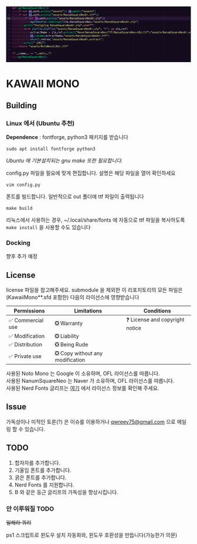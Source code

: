
![KawaiiMono](images/fullscreen.png)

# KAWAII MONO

## Building

### Linux 에서 (Ubuntu 추천)

**Dependence** : fontforge, python3 패키지를 받습니다  
```
sudo apt install fontforge python3
```
*Ubuntu 에 기본설치되는 gnu make 또한 필요합니다.*

config.py 파일을 필요에 맞게 편집합니다. 설명은 해당 파일을 열어 확인하세요  
```
vim config.py
```

폰트를 빌드합니다. 일반적으로 out 폴더에 ttf 파일이 출력됩니다  
```
make build
```
리눅스에서 사용하는 경우, ~/.local/share/fonts 에 자동으로 ttf 파일을 복사하도록 `make install` 을 사용할 수도 있습니다  

### Docking

향후 추가 예정

## License

license 파일을 참고해주세요.
submodule 을 제외한 이 리포지토리의 모든 파일은 (KawaiiMono**.sfd 포함한) 다음의 라이선스에 영향받습니다  

| Permissions | Limitations | Conditions |
|-------------|-------------|------------|
| ✅ Commercial use | ❎ Warranty | ❓ License and copyright notice |
| ✅ Modification | ❎ Liability | |
| ✅ Distribution | ❎ Being Rude | |
| ✅ Private use | ❎ Copy without any modification | |

사용된 Noto Mono 는 Google 이 소유하며, OFL 라이선스를 따릅니다.  
사용된 NanumSquareNeo 는 Naver 가 소유하며, OFL 라이선스를 따릅니다.  
사용된 Nerd Fonts 글리프는 [여기](https://github.com/ryanoasis/nerd-fonts/blob/master/license-audit.md) 에서 라이선스 정보를 확인해 주세요.  

## Issue

가독성이나 미적인 토론(?) 은 이슈를 이용하거나 qwreey75@gmail.com 으로 메일링 할 수 있습니다.  

## TODO

1. 합자자를 추가합니다.
2. 기울임 폰트를 추가합니다.
3. 굵은 폰트를 추가합니다.
4. Nerd Fonts 를 지원합니다.
5. B 와 같은 둥근 글리프의 가독성을 향상시킵니다.

### 안 이루워질 TODO

~~일해라 쿼리~~

ps1 스크립트로 윈도우 설치 자동화와, 윈도우 호환성을 만듭니다(가능한가 의문)  
